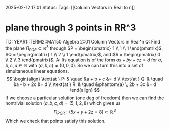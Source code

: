 2025-02-12 17:01
Status: 
Tags: [[Column Vectors in Real to n]]
# plane through 3 points in RR^3 

TD: YEAR1::TERM2::MA150 Algebra 2::01 Column Vectors in Real^n 
Q: Find the plane $\Pi_{PQR} \subset \mathbb{R}^3$ through $P = \begin{pmatrix} 1 \\ 1 \\ 1 \end{pmatrix}$, $Q = \begin{pmatrix} 1 \\ 2 \\ 1 \end{pmatrix}$, and $R = \begin{pmatrix} 0 \\ 2 \\ 3 \end{pmatrix}$.
A: Its equation is of the form $ax + by + cz = d$ for $a, b, c, d \in \mathbb{R}$ with $(a, b, c) \neq (0, 0, 0)$. So we can turn this into a set of simultaneous linear equations.$$
\begin{align}
\text{at } P: & \quad &a + b + c &= d \\
\text{at } Q: & \quad &a - b + 2c &= d \\
\text{at } R: & \quad &\phantom{a} \, 2b + 3c &= d
\end{align}
$$If we choose a particular solution (one deg of freedom) then we can find the nontrivial solution $(a, b, c, d) = (5, 1, 2, 8)$ which gives us $$\Pi_{PQR}: (5x + y + 2z = 8) \subset \mathbb{R}^3$$Which we check that points satisfy this solution.
<!--ID: 1739380217458-->
